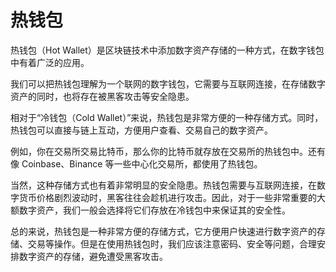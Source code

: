 # 热钱包
热钱包（Hot Wallet）是区块链技术中添加数字资产存储的一种方式，在数字钱包中有着广泛的应用。

我们可以把热钱包理解为一个联网的数字钱包，它需要与互联网连接，在存储数字资产的同时，也将存在被黑客攻击等安全隐患。

相对于“冷钱包（Cold Wallet）”来说，热钱包是非常方便的一种存储方式。同时，热钱包可以直接与链上互动，方便用户查看、交易自己的数字资产。

例如，你在交易所交易比特币，那么你的比特币就存放在交易所的热钱包中。还有像 Coinbase、Binance 等一些中心化交易所，都使用了热钱包。

当然，这种存储方式也有着非常明显的安全隐患。热钱包需要与互联网连接，在数字货币价格剧烈波动时，黑客往往会趁机进行攻击。因此，对于一些非常重要的大额数字资产，我们一般会选择将它们存放在冷钱包中来保证其的安全性。

总的来说，热钱包是一种非常方便的存储方式，它方便用户快速进行数字资产的存储、交易等操作。但是在使用热钱包时，我们应该注意密码、安全等问题，合理安排数字资产的存储，避免遭受黑客攻击。